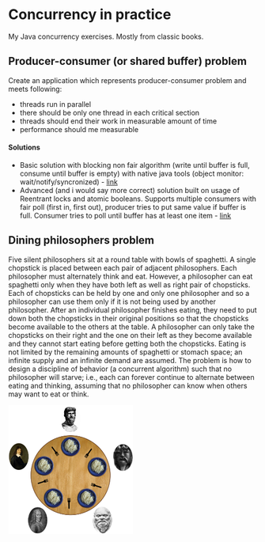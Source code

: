 # Concurrency in practice
My Java concurrency exercises.
Mostly from classic books.

## Producer-consumer (or shared buffer) problem
Create an application which represents producer-consumer problem and meets following:
* threads run in parallel
* there should be only one thread in each critical section
* threads should end their work in measurable amount of time 
* performance should me measurable

#### Solutions
* Basic solution with blocking non fair algorithm (write until buffer is full, consume until buffer is empty) with
native java tools (object monitor: wait/notify/syncronized) - [link](https://github.com/vlsidlyarevich/concurrency-in-practice/blob/master/src/com/github/vlsidlyarevich/concurrency_practice/producer_consumer/basic/Main.java)
* Advanced (and i would say more correct) solution built on usage of Reentrant locks and
atomic booleans. Supports multiple consumers with fair poll (first in, first out), producer tries to put same value 
if buffer is full. Consumer tries to poll until buffer has at least one item - [link](https://github.com/vlsidlyarevich/concurrency-in-practice/blob/master/src/com/github/vlsidlyarevich/concurrency_practice/producer_consumer/advanced/Main.java)

## Dining philosophers problem 
Five silent philosophers sit at a round table with bowls of spaghetti. A single chopstick is placed between each pair of adjacent philosophers.
Each philosopher must alternately think and eat. However, a philosopher can eat spaghetti only when they have both left as well as right pair of chopsticks. 
Each of chopsticks can be held by one and only one philosopher and so a philosopher can use them only if it is not being used by another philosopher. 
After an individual philosopher finishes eating, they need to put down both the chopsticks in their original positions so that the chopsticks become available to the others at the table. 
A philosopher can only take the chopsticks on their right and the one on their left as they become available and they cannot start eating before getting both the chopsticks.
Eating is not limited by the remaining amounts of spaghetti or stomach space; an infinite supply and an infinite demand are assumed.
The problem is how to design a discipline of behavior (a concurrent algorithm) such that no philosopher will starve; i.e., 
each can forever continue to alternate between eating and thinking, assuming that no philosopher can know when others may want to eat or think.

<img src="https://github.com/vlsidlyarevich/concurrency-in-practice/blob/master/docs/images/Dining_philosophers.png" width=50% height=50% alt="Dining philosophers">
